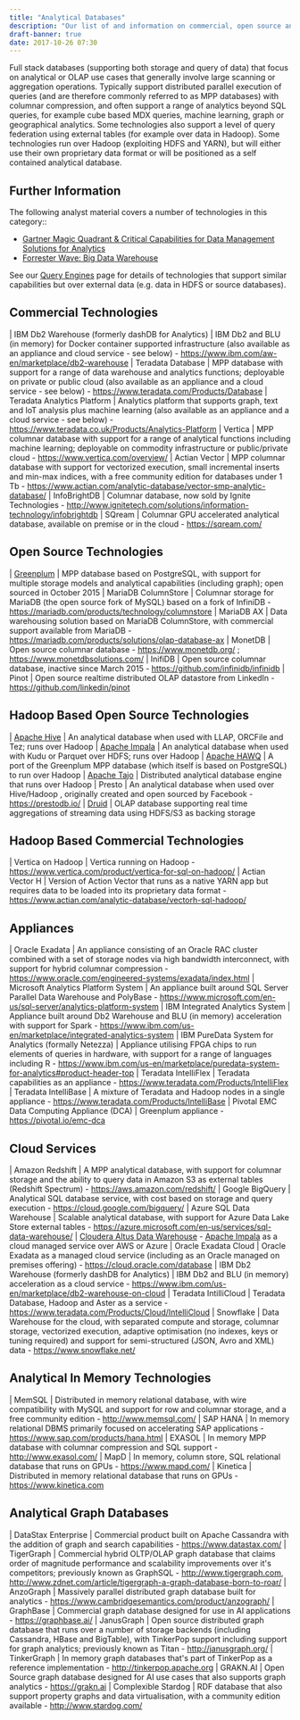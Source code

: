 ```yaml
---
title: "Analytical Databases"
description: "Our list of and information on commercial, open source and cloud based analytical databases, including Teradata, Exadata, Redhift and alternatives to these."
draft-banner: true
date: 2017-10-26 07:30
---
```

Full stack databases (supporting both storage and query of data) that focus on analytical or OLAP use cases that generally involve large scanning or aggregation operations. Typically support distributed parallel execution of queries (and are therefore commonly referred to as MPP databases) with columnar compression, and often support a range of analytics beyond SQL queries, for example cube based MDX queries, machine learning, graph or geographical analytics. Some technologies also support a level of query federation using external tables (for example over data in Hadoop).  Some technologies run over Hadoop (exploiting HDFS and YARN), but will either use their own proprietary data format or will be positioned as a self contained analytical database.
<!--more-->

## Further Information

The following analyst material covers a number of technologies in this category::

* [Gartner Magic Quadrant & Critical Capabilities for Data Management Solutions for Analytics](https://www.google.co.uk/search?q=gartner+"Data+Management+Solutions+for+Analytics")
* [Forrester Wave: Big Data Warehouse](https://www.google.co.uk/search?q=Forrester+"Big+Data+Warehouse")

See our [Query Engines](/tech-categories/query-engines/) page for details of technologies that support similar capabilities but over external data (e.g. data in HDFS or source databases).

## Commercial Technologies

| IBM Db2 Warehouse (formerly dashDB for Analytics) | IBM Db2 and BLU (in memory) for Docker container supported infrastructure (also available as an appliance and cloud service - see below) - <https://www.ibm.com/aw-en/marketplace/db2-warehouse>
| Teradata Database | MPP database with support for a range of data warehouse and analytics functions; deployable on private or public cloud (also available as an appliance and a cloud service - see below) - <https://www.teradata.com/Products/Database>
| Teradata Analytics Platform | Analytics platform that supports graph, text and IoT analysis plus machine learning (also available as an appliance and a cloud service - see below) -  <https://www.teradata.co.uk/Products/Analytics-Platform>
| Vertica | MPP columnar database with support for a range of analytical functions including machine learning; deployable on commodity infrastructure or public/private cloud - <https://www.vertica.com/overview/>
| Actian Vector | MPP columnar database with support for vectorized execution, small incremental inserts and min-max indices, with a free community edition for databases under 1 Tb - <https://www.actian.com/analytic-database/vector-smp-analytic-database/>
| InfoBrightDB | Columnar database, now sold by Ignite Technologies - <http://www.ignitetech.com/solutions/information-technology/infobrightdb>
| SQream | Columnar GPU accelerated analytical database, available on premise or in the cloud - <https://sqream.com/>

## Open Source Technologies

| [Greenplum](/technologies/greenplum/) | MPP database based on PostgreSQL, with support for multiple storage models and analytical capabilities (including graph); open sourced in October 2015
| MariaDB ColumnStore | Columnar storage for MariaDB (the open source fork of MySQL) based on a fork of InfiniDB - <https://mariadb.com/products/technology/columnstore>
| MariaDB AX | Data warehousing solution based on MariaDB ColumnStore, with commercial support available from MariaDB - <https://mariadb.com/products/solutions/olap-database-ax>
| MonetDB | Open source columnar database - <https://www.monetdb.org/> ; <https://www.monetdbsolutions.com/>
| InifiDB | Open source columnar database, inactive since March 2015 - <https://github.com/infinidb/infinidb>
| Pinot | Open source realtime distributed OLAP datastore from LinkedIn - <https://github.com/linkedin/pinot>

## Hadoop Based Open Source Technologies

| [Apache Hive](/technologies/apache-hive/) | An analytical database when used with LLAP, ORCFile and Tez; runs over Hadoop
| [Apache Impala](/technologies/apache-impala/) | An analytical database when used with Kudu or Parquet over HDFS; runs over Hadoop
| [Apache HAWQ](/technologies/apache-hawq/) | A port of the Greenplum MPP database (which itself is based on PostgreSQL) to run over Hadoop
| [Apache Tajo](/technologies/apache-tajo/) | Distributed analytical database engine that runs over Hadoop
| Presto | An analytical database when used over Hive/Hadoop , originally created and open sourced by Facebook - <https://prestodb.io/>
| [Druid](/technologies/druid) | OLAP database supporting real time aggregations of streaming data using HDFS/S3 as backing storage

## Hadoop Based Commercial Technologies

| Vertica on Hadoop | Vertica running on Hadoop - <https://www.vertica.com/product/vertica-for-sql-on-hadoop/>
| Actian Vector H | Version of Action Vector that runs as a native YARN app but requires data to be loaded into its proprietary data format - <https://www.actian.com/analytic-database/vectorh-sql-hadoop/>

## Appliances

| Oracle Exadata | An appliance consisting of an Oracle RAC cluster combined with a set of storage nodes via high bandwidth interconnect, with support for hybrid columnar compression - <https://www.oracle.com/engineered-systems/exadata/index.html>
| Microsoft Analytics Platform System | An appliance built around SQL Server Parallel Data Warehouse and PolyBase  - <https://www.microsoft.com/en-us/sql-server/analytics-platform-system>
| IBM Integrated Analytics System | Appliance built around Db2 Warehouse and BLU (in memory) acceleration with support for Spark - <https://www.ibm.com/us-en/marketplace/integrated-analytics-system>
| IBM PureData System for Analytics (formally Netezza) | Appliance utilising FPGA chips to run elements of queries in hardware, with support for a range of languages including R - <https://www.ibm.com/us-en/marketplace/puredata-system-for-analytics#product-header-top>
| Teradata IntelliFlex | Teradata capabilities as an appliance - <https://www.teradata.com/Products/IntelliFlex>
| Teradata IntelliBase | A mixture of Teradata and Hadoop nodes in a single appliance -  <https://www.teradata.com/Products/IntelliBase>
| Pivotal EMC Data Computing Appliance (DCA) | Greenplum appliance - <https://pivotal.io/emc-dca>

## Cloud Services

| Amazon Redshift | A MPP analytical database, with support for columnar storage and the ability to query data in Amazon S3 as external tables (Redshift Spectrum) - <https://aws.amazon.com/redshift/>
| Google BigQuery | Analytical SQL database service, with cost based on storage and query execution - <https://cloud.google.com/bigquery/>
| Azure SQL Data Warehouse | Scalable analytical database, with support for Azure Data Lake Store external tables - <https://azure.microsoft.com/en-us/services/sql-data-warehouse/>
| [Cloudera Altus Data Warehouse](/technologies/cloudera-altus/data-warehouse/) - [Apache Impala](/technologies/apache-impala/) as a cloud managed service over AWS or Azure
| Oracle Exadata Cloud | Oracle Exadata as a managed cloud service (including as an Oracle managed on premises offering) - <https://cloud.oracle.com/database>
| IBM Db2 Warehouse (formerly dashDB for Analytics) | IBM Db2 and BLU (in memory) acceleration as a cloud service - <https://www.ibm.com/us-en/marketplace/db2-warehouse-on-cloud>
| Teradata IntilliCloud | Teradata Database, Hadoop and Aster as a service - <https://www.teradata.com/Products/Cloud/IntelliCloud>
| Snowflake | Data Warehouse for the cloud, with separated compute and storage, columnar storage, vectorized execution, adaptive optimisation (no indexes, keys or tuning required) and support for semi-structured (JSON, Avro and XML) data - <https://www.snowflake.net/>

## Analytical In Memory Technologies

| MemSQL | Distributed in memory relational database, with wire compatibility with MySQL and support for row and columnar storage, and a free community edition - <http://www.memsql.com/>
| SAP HANA | In memory relational DBMS primarily focused on accelerating SAP applications - <https://www.sap.com/products/hana.html>
| EXASOL | In memory MPP database with columnar compression and SQL support - <http://www.exasol.com/>
| MapD | In memory, column store, SQL relational database that runs on GPUs - <https://www.mapd.com/>
| Kinetica | Distributed in memory relational database that runs on GPUs - <https://www.kinetica.com>

## Analytical Graph Databases

| DataStax Enterprise | Commercial product built on Apache Cassandra with the addition of graph and search capabilities - <https://www.datastax.com/>
| TigerGraph | Commercial hybrid OLTP/OLAP graph database that claims order of magnitude performance and scalability improvements over it's competitors; previously known as GraphSQL - <http://www.tigergraph.com>, <http://www.zdnet.com/article/tigergraph-a-graph-database-born-to-roar/>
| AnzoGraph | Massively parallel distributed graph database built for analytics - <https://www.cambridgesemantics.com/product/anzograph/>
| GraphBase | Commercial graph database designed for use in AI applications - <https://graphbase.ai/>
| JanusGraph | Open source distributed graph database that runs over a number of storage backends (including Cassandra, HBase and BigTable), with TinkerPop support including support for graph analytics; previously known as Titan - <http://janusgraph.org/>
| TinkerGraph | In memory graph databases that's part of TinkerPop as a reference implementation - <http://tinkerpop.apache.org>
| GRAKN.AI | Open Source graph database designed for AI use cases that also supports graph analytics - <https://grakn.ai>
| Complexible Stardog | RDF database that also support property graphs and data virtualisation, with a community edition available - <http://www.stardog.com/>